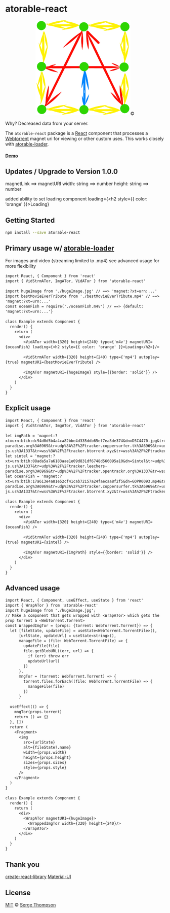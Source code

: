 # atorable-react

<p align="center">
  <img src="https://github.com/Atorable/atorable-loader/blob/main/atorable.png" height="300" width="300" title="atorable logo">©
</p>

<!-- [![NPM](https://img.shields.io/npm/v/atorable-react.svg)](https://www.npmjs.com/package/atorable-react) [![JavaScript Style Guide](https://img.shields.io/badge/code_style-standard-brightgreen.svg)](https://standardjs.com) -->

Why? Decreased data from your server.

The `atorable-react` package is a [React](https://reactjs.org/) component that processes a [Webtorrent](https://webtorrent.io/) magnet uri for viewing or other custom uses. This works closely with [atorable-loader][atorable-loader-npm].

#### [Demo][atorable-react]

## Updates / Upgrade to Version 1.0.0
magnetLink ==> magnetURI
width: string ==> number
height: string ==> number

added ability to set loading component
        loading={<h2 style={{ color: 'orange' }}>Loading</h2>}



## Getting Started

```bash
npm install --save atorable-react
```
## Primary usage w/ [atorable-loader][atorable-loader-npm]
For images and video (streaming limited to .mp4)
see advanced usage for more flexibility

```tsx
import React, { Component } from 'react'
import { VidStrmATor, ImgATor, VidATor } from 'atorable-react'

import hugeImage from './hugeImage.jpg' // ==> 'magnet:?xt=urn:...'
import bestMovieEverTribute from './bestMovieEverTribute.mp4' // ==> 'magnet:?xt=urn:...'
const oceanFish = require('./oceanFish.m4v') // ==> {default: 'magnet:?xt=urn:...'}

class Example extends Component {
  render() {
    return (
      <div>
        <VidATor width={320} height={240} type={'m4v'} magnetURI={oceanFish} loading={<h2 style={{ color: 'orange' }}>Loading</h2>}/>

        <VidStrmATor width={320} height={240} type={'mp4'} autoplay={true} magnetURI={bestMovieEverTribute} />

        <ImgATor magnetURI={hugeImage} style={{border: 'solid'}} />
      </div>
    )
  }
}
```

## Explicit usage

```tsx
import React, { Component } from 'react'
import { VidStrmATor, ImgATor, VidATor } from 'atorable-react'

let imgPath = 'magnet:?xt=urn:btih:dc94d0d5b4a4ca82bbe4d335ddb65ef7ea3de374&dn=DSC4470.jpg&tr=udp%3A%2F%2Ftracker.leechers-paradise.org%3A6969&tr=udp%3A%2F%2Ftracker.coppersurfer.tk%3A6969&tr=udp%3A%2F%2Ftracker.opentrackr.org%3A1337&tr=udp%3A%2F%2Fexplodie.org%3A6969&tr=udp%3A%2F%2Ftracker.empire-js.us%3A1337&tr=wss%3A%2F%2Ftracker.btorrent.xyz&tr=wss%3A%2F%2Ftracker.openwebtorrent.com&ws=http%3A%2F%2Flocalhost%3A8080%2Fassets%2Fimg%2FDSC4470.jpg&xs=http%3A%2F%2Flocalhost%3A8080%2Fassets%2Fimg%2FDSC4470.torrent'
let sintel = 'magnet:?xt=urn:btih:08ada5a7a6183aae1e09d831df6748d566095a10&dn=Sintel&tr=udp%3A%2F%2Fexplodie.org%3A6969&tr=udp%3A%2F%2Ftracker.coppersurfer.tk%3A6969&tr=udp%3A%2F%2Ftracker.empire-js.us%3A1337&tr=udp%3A%2F%2Ftracker.leechers-paradise.org%3A6969&tr=udp%3A%2F%2Ftracker.opentrackr.org%3A1337&tr=wss%3A%2F%2Ftracker.btorrent.xyz&tr=wss%3A%2F%2Ftracker.fastcast.nz&tr=wss%3A%2F%2Ftracker.openwebtorrent.com&ws=https%3A%2F%2Fwebtorrent.io%2Ftorrents%2F&xs=https%3A%2F%2Fwebtorrent.io%2Ftorrents%2Fsintel.torrent'
let oceanFish = 'magnet:?xt=urn:btih:17a613e4a81e52cf41cab72157a24faecaa8f2f5&dn=GOPR0093.mp4&tr=udp%3A%2F%2Ftracker.leechers-paradise.org%3A6969&tr=udp%3A%2F%2Ftracker.coppersurfer.tk%3A6969&tr=udp%3A%2F%2Ftracker.opentrackr.org%3A1337&tr=udp%3A%2F%2Fexplodie.org%3A6969&tr=udp%3A%2F%2Ftracker.empire-js.us%3A1337&tr=wss%3A%2F%2Ftracker.btorrent.xyz&tr=wss%3A%2F%2Ftracker.openwebtorrent.com&ws=http%3A%2F%2Flocalhost%3A8080%2Fassets%2Fimg%2FGOPR0093.mp4&xs=http%3A%2F%2Flocalhost%3A8080%2Fassets%2Fimg%2FGOPR0093.torrent'

class Example extends Component {
  render() {
    return (
      <div>
        <VidATor width={320} height={240} type={'m4v'} magnetURI={oceanFish} />

        <VidStrmATor width={320} height={240} type={'mp4'} autoplay={true} magnetURI={sintel} />

        <ImgATor magnetURI={imgPath} style={{border: 'solid'}} />
      </div>
    )
  }
}
```

## Advanced usage

```tsx
import React, { Component, useEffect, useState } from 'react'
import { WrapATor } from 'atorable-react'
import hugeImage from './hugeImage.jpg';
// Make a component that gets wrapped with <WrapATor> which gets the prop torrent a <WebTorrent.Torrent>
const WrappedImgTor = (props: {torrent: WebTorrent.Torrent}) => {
  let [fileState, updateFile] = useState<WebTorrent.TorrentFile>(),
      [urlState, updateUrl] = useState<string>(),
      manageFile = (file: WebTorrent.TorrentFile) => {
        updateFile(file)
        file.getBlobURL((err, url) => {
          if (err) throw err
          updateUrl(url)
        })
      },
      mngTor = (torrent: WebTorrent.Torrent) => {
        torrent.files.forEach((file: WebTorrent.TorrentFile) => {
          manageFile(file)
        })
      }

  useEffect(() => {
    mngTor(props.torrent)
    return () => {}
  }, [])
  return (
    <Fragment>
      <img
        src={urlState}
        alt={fileState?.name}
        width={props.width}
        height={props.height}
        sizes={props.sizes}
        style={props.style}
      />
    </Fragment>
  )
}

class Example extends Component {
  render() {
    return (
      <div>
        <WrapATor magnetURI={hugeImage}>
          <WrappedImgTor width={320} height={240}/>
        </WrapATor>
      </div>
    )
  }
}
```

## Thank you
[create-react-library](https://github.com/transitive-bullshit/create-react-library)
[Material-UI](https://github.com/mui-org/material-ui)


## License
[MIT](./LICENSE) © [Serge Thompson](https://github.com/sergethompson)

[atorable-react]: https://atorable.github.io/atorable-react/
[atorable-react-source]: https://github.com/Atorable/atorable-react
[atorable-loader-source]: https://github.com/Atorable/atorable-loader
[atorable-loader-npm]: https://www.npmjs.com/package/atorable-loader